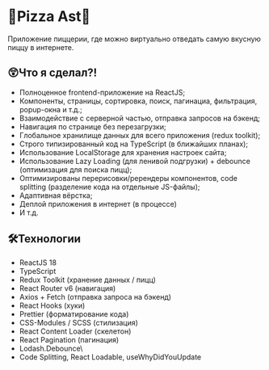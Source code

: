 # 🍕Pizza Ast🍕

Приложение пиццерии, где можно виртуально отведать самую вкусную пиццу в интернете.

## 😲Что я сделал?!

- Полноценное frontend-приложение на ReactJS;
- Компоненты, страницы, сортировка, поиск, пагинациа, фильтрация, popup-окна и т.д.;
- Взаимодействие с серверной частью, отправка запросов на бэкенд;
- Навигация по странице без перезагрузки;
- Глобальное хранилище данных для всего приложения (redux toolkit);
- Строго типизированный код на TypeScript (в ближайших планах);
- Использование LocalStorage для хранения настроек сайта;
- Использование Lazy Loading (для ленивой подгрузки) + debounce (оптимизация для поиска пицц);
- Оптимизированы перерисовки/ререндеры компонентов, code splitting (разделение кода на отдельные JS-файлы);
- Адаптивная вёрстка;
- Деплой приложения в интернет (в процессе)
- И т.д.

## 🛠Технологии

- ReactJS 18
- TypeScript
- Redux Toolkit (хранение данных / пицц)
- React Router v6 (навигация)
- Axios + Fetch (отправка запроса на бэкенд)
- React Hooks (хуки)
- Prettier (форматирование кода)
- CSS-Modules / SCSS (стилизация)
- React Content Loader (скелетон)
- React Pagination (пагинация)
- Lodash.Debounce\
- Code Splitting, React Loadable, useWhyDidYouUpdate
